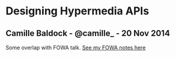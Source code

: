 # Designing Hypermedia APIs 

## Camille Baldock - @camille_ - 20 Nov 2014

Some overlap with FOWA talk. [See my FOWA notes here](https://github.com/hpoom/Conference-Notes/blob/master/FOWA-2014/telling_stories_with_apis.md)


